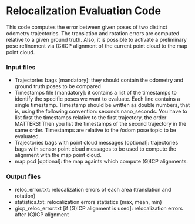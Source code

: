 # Relocalization Evaluation Code
This code computes the error between given poses of two distinct odometry trajectories. The translation and rotation errors are computed relative to a given ground truth. Also, it is possible to activate a preliminary pose refinement via (G)ICP alignment of the current point cloud to the map point cloud. 

### Input files
- Trajectories bags [mandatory]: they should contain the odometry and ground truth poses to be compared 
- Timestamps file [mandatory]: it contains a list of the timestamps to identify the specific poses we want to evaluate. Each line contains a single timestamp. Timestamp should be written as double numbers, that is, using the following convention: seconds.nano_seconds. You have to list first the timestamps relative to the first trajectory, the order MATTERS! Then you list the timestamps of the second trajectory in the same order. Timestamps are relative to the /odom pose topic to be evaluated.
- Trajectories bags with point cloud messages [optional]: trajectories bags with sensor point cloud messages to be used to compute the alignment with the map point cloud.
- map.pcd [optional]: the map againts which compute (G)ICP alignments.

### Output files
- reloc_error.txt: relocalization errors of each area (translation and rotation)
- statistics.txt: relocalization errors statistics (max, mean, min)
- gicp_reloc_error.txt [if (G)ICP alignment is used]: relocalization errors after (G)ICP alignment

